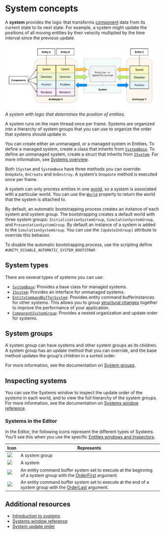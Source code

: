 # System concepts

A **system** provides the logic that transforms [component](concepts-components.md) data from its current state to its next state. For example, a system might update the positions of all moving entities by their velocity multiplied by the time interval since the previous update. 

![](images/entities-concepts.png)<br/>_A system with logic that determines the position of entities._

A system runs on the main thread once per frame. Systems are organized into a hierarchy of system groups that you can use to organize the order that systems should update in.

You can create either an unmanaged, or a managed system in Entities. To define a managed system, create a class that inherits from [`SystemBase`](xref:Unity.Entities.SystemBase). To define an unmanaged system, create a struct that inherits from [`ISystem`](xref:Unity.Entities.ISystem). For more information, see [Systems overview](systems-intro.md).

Both `ISystem` and `SystemBase` have three methods you can override: `OnUpdate`, `OnCreate` and `OnDestroy`. A system's `OnUpdate` method is executed once per frame.

A system can only process entities in one [world](concepts-worlds.md), so a system is associated with a particular world. You can use the [`World`](xref:Unity.Entities.ComponentSystemBase.World) property to return the world that the system is attached to.

By default, an automatic bootstrapping process creates an instance of each system and system group. The bootstrapping creates a default world with three system groups: `InitializationSystemGroup`, `SimulationSystemGroup`, and `PresentationSystemGroup`. By default an instance of a system is added to the `SimulationSystemGroup`. You can use the `[UpdateInGroup]` attribute to override this behavior.

To disable the automatic bootstrapping process, use the scripting define `#UNITY_DISABLE_AUTOMATIC_SYSTEM_BOOTSTRAP`.

## System types

There are several types of systems you can use:

* [`SystemBase`](systems-systembase.md): Provides a base class for managed systems. 
* [`ISystem`](systems-isystem.md): Provides an interface for unmanaged systems.
* [`EntityCommandBufferSystem`](systems-entity-command-buffers.md): Provides entity command bufferinstances for other systems. This allows you to group [structural changes](concepts-structural-changes.md) together to improve the performance of your application.
* [`ComponentSystemGroup`](xref:Unity.Entities.ComponentSystemGroup): Provides a nested organization and update order for systems.

## System groups

A system group can have systems and other system groups as its children. A system group has an update method that you can override, and the base method updates the group's children in a sorted order. 

For more information, see the documentation on [System groups](systems-update-order.md).

## Inspecting systems

You can use the Systems window to inspect the update order of the systems in each world, and to view the full hierarchy of the system groups. For more information, see the documentation on [Systems window reference](editor-systems-window.md).

### Systems in the Editor

In the Editor, the following icons represent the different types of Systems. You’ll see this when you use the specific [Entities windows and Inspectors](editor-workflows.md).

|**Icon**|**Represents**|
|---|---|
|![](images/editor-system-group.png)| A system group|
|![](images/editor-system.png)| A system|
|![](images/editor-system-start-step.png)| An entity command buffer system set to execute at the beginning of a system group with the [OrderFirst](xref:Unity.Entities.UpdateInGroupAttribute.OrderFirst) argument.|
|![](images/editor-system-end-step.png)| An entity command buffer system set to execute at the end of a system group with the [OrderLast](xref:Unity.Entities.UpdateInGroupAttribute.OrderLast) argument.|

## Additional resources

* [Introduction to systems](systems-intro.md)
* [Systems window reference](editor-systems-window.md)
* [System update order](systems-update-order.md)